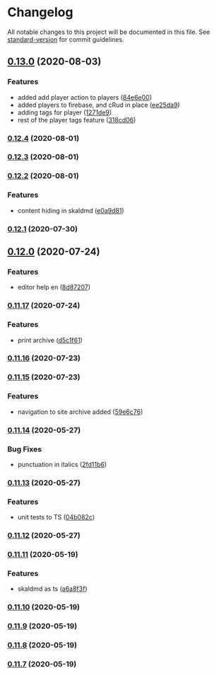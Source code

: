 # Changelog

All notable changes to this project will be documented in this file. See [standard-version](https://github.com/conventional-changelog/standard-version) for commit guidelines.

## [0.13.0](https://github.com/vitku/skald/compare/v0.12.4...v0.13.0) (2020-08-03)


### Features

* added add player action to players ([84e6e00](https://github.com/vitku/skald/commit/84e6e00d73f139232b4ccbc2d2f6e86f2a8f3d94))
* added players to firebase, and cRud in place ([ee25da9](https://github.com/vitku/skald/commit/ee25da92c9c996b7819b0814e884a564b5a96ca1))
* adding tags for player ([1271de9](https://github.com/vitku/skald/commit/1271de967cd8aab8f4887040c11e64a2a5c9943e))
* rest of the player tags feature ([318cd06](https://github.com/vitku/skald/commit/318cd062a7389f2e4e8ecacf69f0bbd139d7cdd8))

### [0.12.4](https://github.com/vitku/skald/compare/v0.12.3...v0.12.4) (2020-08-01)

### [0.12.3](https://github.com/vitku/skald/compare/v0.12.2...v0.12.3) (2020-08-01)

### [0.12.2](https://github.com/vitku/skald/compare/v0.12.1...v0.12.2) (2020-08-01)


### Features

* content hiding in skaldmd ([e0a9d81](https://github.com/vitku/skald/commit/e0a9d811500af15288b3f9eb31e024ff35cae3fa))

### [0.12.1](https://github.com/vitku/skald/compare/v0.12.0...v0.12.1) (2020-07-30)

## [0.12.0](https://github.com/vitku/skald/compare/v0.11.17...v0.12.0) (2020-07-24)


### Features

* editor help en ([8d87207](https://github.com/vitku/skald/commit/8d87207e5780a92d084ff034dfd1e0aca9a9ddb2))

### [0.11.17](https://github.com/vitku/skald/compare/v0.11.16...v0.11.17) (2020-07-24)


### Features

* print archive ([d5c1f61](https://github.com/vitku/skald/commit/d5c1f612f107677d2c3b143e33425a4834dc9fa7))

### [0.11.16](https://github.com/vitku/skald/compare/v0.11.15...v0.11.16) (2020-07-23)

### [0.11.15](https://github.com/vitku/skald/compare/v0.11.14...v0.11.15) (2020-07-23)


### Features

* navigation to site archive added ([59e6c76](https://github.com/vitku/skald/commit/59e6c7668a2492cb206cedce53a6ec30777d3a6b))

### [0.11.14](https://github.com/vitku/skald/compare/v0.11.13...v0.11.14) (2020-05-27)


### Bug Fixes

* punctuation in italics ([2fd11b6](https://github.com/vitku/skald/commit/2fd11b6f927701337131f98a3a795957b4def10b))

### [0.11.13](https://github.com/vitku/skald/compare/v0.11.12...v0.11.13) (2020-05-27)


### Features

* unit tests to TS ([04b082c](https://github.com/vitku/skald/commit/04b082cba67c5c34e8ab58b35c8af397de8c8c2a))

### [0.11.12](https://github.com/vitku/skald/compare/v0.11.11...v0.11.12) (2020-05-27)

### [0.11.11](https://github.com/vitku/skald/compare/v0.11.10...v0.11.11) (2020-05-19)


### Features

* skaldmd as ts ([a6a8f3f](https://github.com/vitku/skald/commit/a6a8f3f7dc6ee3122d20bf28a2f7b4cf9d2a94f6))

### [0.11.10](https://github.com/vitku/skald/compare/v0.11.9...v0.11.10) (2020-05-19)

### [0.11.9](https://github.com/vitku/skald/compare/v0.11.8...v0.11.9) (2020-05-19)

### [0.11.8](https://github.com/vitku/skald/compare/v0.11.7...v0.11.8) (2020-05-19)

### [0.11.7](https://github.com/vitku/skald/compare/v0.11.5...v0.11.7) (2020-05-19)
